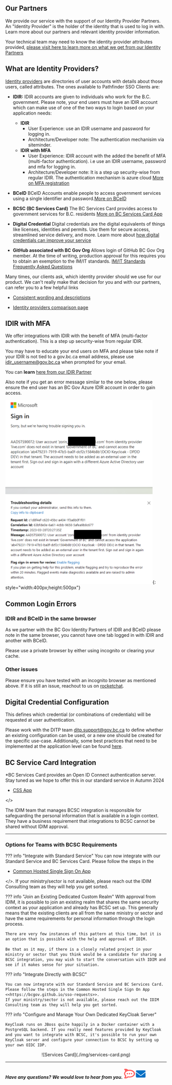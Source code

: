 
## Our Partners
We provide our service with the support of our Identity Provider Partners. An "Identity Provider" is the holder of the identity that is used to log in with. Learn more about our partners and relevant identity provider information.

Your technical team may need to know the identity provider attributes provided, [please visit here to learn more on what we get from our Identity Partners](https://github.com/bcgov/sso-keycloak/wiki/Identity-Provider-Attribute-Mapping)


## What are Identity Providers?

[Identity providers](Useful-References#identity-provider) are directories of user accounts with details about those users, called attributes. The ones available to Pathfinder SSO Clients are:
- **IDIR:** IDIR accounts are given to individuals who work for the B.C. government. Please note, your end users must have an IDIR account which can make use of one of the two ways to login based on your application needs:
  - **IDIR**
    * User Experience: use an IDIR username and password for logging in.
    * Architecture/Developer note: The authentication mechanisim via siteminder.
  - **IDIR with MFA**
    * User Experience: IDIR account with the added the benefit of MFA (multi-factor authentication). i.e use an IDIR username, password and mfa for logging in.
    * Architecture/Developer note: It is a step up security-wise from regular IDIR. The authentication mechanism is azure cloud [More on MFA registration](https://intranet.gov.bc.ca/thehub/ocio/ocio-enterprise-services/information-security-branch/information-security-mfa/mfa-registration)

- **BCeID** BCeID Accounts enable people to access government services using a single identifier and password.[More on BCeID ](https://www2.gov.bc.ca/gov/content/governments/services-for-government/information-management-technology/identity-and-authentication-services/bceid-authentication-service)

- **BCSC (BC Services Card)**	The BC Services Card provides access to government services for B.C. residents [More on BC Services Card App](https://www2.gov.bc.ca/gov/content/governments/government-id/bcservicescardapp)

- **Digital Credential**	Digital credentials are the digital equivalents of things like licenses, identities and permits. Use them for secure access, streamlined service delivery, and more. Learn more about [how digital credentials can improve your service](https://digital.gov.bc.ca/digital-trust/about/what-are-digital-credentials/)


- **GitHub associated with BC Gov Org**	 Allows login of GitHub BC Gov Org member. At the time of writing, production approval for this requires you to obtain an exemption to the IM/IT standards. [IM/IT Standards Frequently Asked Questions](https://www2.gov.bc.ca/gov/content/governments/services-for-government/policies-procedures/im-it-standards/im-it-standards-faqs)


Many times, our clients ask, which identity provider should we use for our product. We can't really make that decision for you and with our partners, can refer you to a few helpful links

* [Consistent wording and descriptions](https://www2.gov.bc.ca/gov/content/governments/services-for-government/information-management-technology/identity-and-authentication-services/login-best-practices/language-consistency)

*  [Identity providers comparison page](https://www2.gov.bc.ca/gov/content/governments/services-for-government/information-management-technology/id-services/compare-people)

## IDIR with MFA
We offer integrations with IDIR with the benefit of MFA (multi-factor authentication). This is a step up security-wise from regular IDIR.

You may have to educate your end users on MFA and please take note if your IDIR is not tied to a gov.bc.ca email address, please use idir_username@gov.bc.ca when prompted for your email.

You can **learn** [here from our IDIR Partner](https://intranet.gov.bc.ca/thehub/ocio/ocio-enterprise-services/information-security-branch/information-security-mfa/mfa-registration)

Also note if you get an error message similar to the one below, please ensure the end user has an BC Gov Azure IDIR account in order to gain access.

![Azure IDIR error](./img/azureidir-error.png){: style="width:400px;height:500px"}

## Common Login Errors

### IDIR and BCeID in the same browser

As we partner with the BC Gov Identity Partners of IDIR and BCeID please note in the same browser, you cannot have one tab logged in with IDIR and another with BCeID.

Please use a private browser by either using incognito or clearing your cache.

### Other issues

Please ensure you have tested with an incognito browser as mentioned above. If it is still an issue, reachout to us on [rocketchat](https://chat.developer.gov.bc.ca/channel/sso).

## Digital Credential Configuration

This defines which credential (or combinations of credentials) will be requested at user authentication.

Please work with the DITP team ditp.support@gov.bc.ca to define whether an existing configuration can be used, or a new one should be created for the specific use-case. Additionally, some best practices that need to be implemented at the application level can be found [here](https://github.com/bcgov/vc-authn-oidc/blob/main/docs/BestPractices.md).

## BC Service Card Integration

*BC Services Card provides an Open ID Connect authentication server. Stay tuned as we hope to offer this in our standard service in Autumn 2024 <ul><li><a href="https://bcgov.github.io/sso-requests">CSS App</a></li></ul></>

The IDIM team that manages BCSC integration is responsible for safeguarding the personal information that is available in a login context. They have a business requirement that integrations to BCSC cannot be shared without IDIM approval.

---------------------------------

### Options for Teams with BCSC Requirements

??? info "Integrate with Standard Service"
    You can now integrate with our Standard Service and BC Services Card. Please follow the steps in the <ul><li><a href="https://bcgov.github.io/sso-requests">Common Hosted Single Sign On App</a></li></ul></>.
    If your ministry/sector is not available, please reach out the IDIM Consulting team as they will help you get sorted.

??? info "Join an Existing Dedicated Custom Realm"
    With approval from IDIM, it is possible to join an existing realm that shares the same security context as your application and already has BCSC set up. This generally means that the existing clients are all from the same ministry or sector and have the same requirements for personal information through the login process.

    There are very few instances of this pattern at this time, but it is an option that is possible with the help and approval of IDIM.

    Be that as it may, if there is a closely related project in your ministry or sector that you think would be a candidate for sharing a BCSC integration, you may wish to start the conversation with IDIM and see if it makes sense for your situation.

??? info "Integrate Directly with BCSC"

    You can now integrate with our Standard Service and BC Services Card. Please follow the steps in the Common Hosted Single Sign On App <<https://bcgov.github.io/sso-requests>>.
    If your ministry/sector is not available, please reach out the IDIM Consulting team as they will help you get sorted.

??? info "Configure and Manage Your Own Dedicated KeyCloak Server"

    KeyCloak runs on JBoss quite happily in a Docker container with a PostgreSQL backend. If you really need features provided by KeyCloak and you want to integrate with BCSC, it's possible to run your own KeyCloak server and configure your connection to BCSC by setting up your own OIDC IDP.

<p align="center" markdown>
  ![Services Card](./img/services-card.png)
</p>

----------------------------
#### *Have any questions? We would love to hear from you.* [![Chat Bubble](./img/chat-bubble.png)][2]   <a href="mailto:bcgov.sso@gov.bc.ca">![Email](./img/email.png)</a>
[2]: https://chat.developer.gov.bc.ca/channel/sso
[3]: https://[mail](mailto:bcgov.sso@gov.bc.ca)[email](mailto:bcgov.sso@gov.bc.ca)
